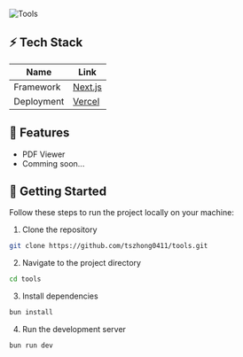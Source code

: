 ![Tools](https://socialify.git.ci/N1tchVar/Tools/image?description=1&font=Raleway&language=1&name=1&owner=1&pattern=Plus&pulls=1&stargazers=1&theme=Dark)

## ⚡️ Tech Stack

| Name       | Link                                                      |
| ---------- | --------------------------------------------------------- |
| Framework  | [Next.js](https://nextjs.org/)                            |
| Deployment | [Vercel](https://vercel.com)                              |

## 🤩 Features

- PDF Viewer
- Comming soon...


## 👋 Getting Started

Follow these steps to run the project locally on your machine:

1. Clone the repository

```bash
git clone https://github.com/tszhong0411/tools.git
```

2. Navigate to the project directory

```bash
cd tools
```

3. Install dependencies

```bash
bun install
```

4. Run the development server

```bash
bun run dev
```
